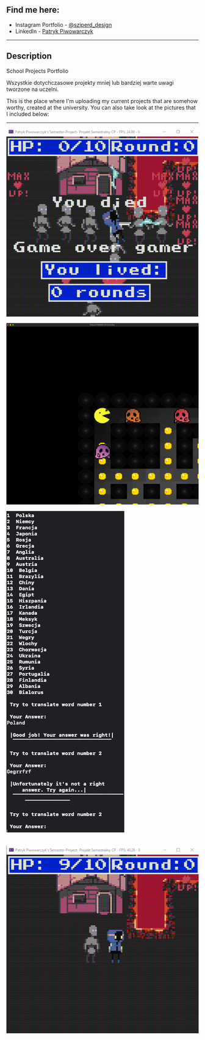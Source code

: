 ## Find me here:

- Instagram Portfolio - [@sziperd_design](https://www.instagram.com/sziperd_design/)
- LinkedIn - [Patryk Piwowarczyk](https://www.linkedin.com/in/patryk-piwowarczyk-45b427199/)

---
## Description
School Projects Portfolio

Wszystkie dotychczasowe projekty mniej lub bardziej warte uwagi tworzone na uczelni.

This is the place where I'm uploading my current projects that are somehow worthy, created at the university. You can also take look at the pictures that I included below:


---
![Project Image](https://github.com/Sziperd/Portfolio/blob/main/2D_Survival_game_screenshot_2.png?raw=true)

![Project Image2](https://github.com/Sziperd/Portfolio/blob/main/PacMan_Screenshot.png?raw=true)

![Project Image3](https://github.com/Sziperd/Portfolio/blob/main/Fiszki_screenshot.png?raw=true)

![Project Image4](https://github.com/Sziperd/Portfolio/blob/main/2D_Survival_Game_Screenshot.png?raw=true)
---
